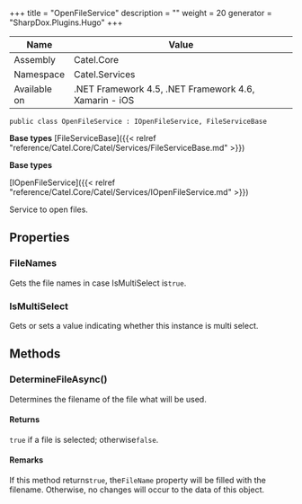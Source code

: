 

+++
title = "OpenFileService" 
description = ""
weight = 20
generator = "SharpDox.Plugins.Hugo"
+++

Name|Value
---|---
Assembly|Catel.Core
Namespace|Catel.Services
Available on|.NET Framework 4.5, .NET Framework 4.6, Xamarin - iOS

```
public class OpenFileService : IOpenFileService, FileServiceBase
```

**Base types**
[FileServiceBase]({{< relref "reference/Catel.Core/Catel/Services/FileServiceBase.md" >}})

**Base types**

[IOpenFileService]({{< relref "reference/Catel.Core/Catel/Services/IOpenFileService.md" >}})

Service to open files.

## Properties

### FileNames

Gets the file names in case IsMultiSelect is`true`.

### IsMultiSelect

Gets or sets a value indicating whether this instance is multi select.

## Methods

### DetermineFileAsync()

Determines the filename of the file what will be used.

#### Returns

`true` if a file is selected; otherwise`false`.

#### Remarks

If this method returns`true`, the`FileName` property will be filled with the filename. Otherwise, no changes will occur to the data of this object.

